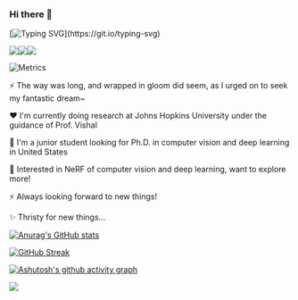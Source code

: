 ### Hi there 👋

[![Typing SVG](https://readme-typing-svg.demolab.com?font=Fira+Code&pause=1000&width=435&lines=Hi%2C+I'm+Leo-Adventure;Nice+to+meet+you!)](https://git.io/typing-svg)
<!--
**Leo-Adventure/Leo-Adventure** is a ✨ _special_ ✨ repository because its `README.md` (this file) appears on your GitHub profile

Here are some important ideas to get you started:

- 🔭 I’m currently working on ...
- 🌱 I’m currently learning ...
- 👯 I’m looking to collaborate on ...
- 🤔 I’m looking for help with ...
- 💬 Ask me about ...
- 📫 How to reach me: ...
- 😄 Pronouns: ...
- ⚡ Fun fact: ...
-->

![](https://img.shields.io/badge/status-fighting-orange)![](https://img.shields.io/badge/Feeling-Rich%20Life-green)![]([https://img.shields.io/badge/status-On%20Summer%20Semester-orange](https://hits.seeyoufarm.com/api/count/incr/badge.svg?url=https%3A%2F%2Fgithub.com%2FLeo-Adventure1212%2Fhit-counter))


![Metrics](https://metrics.lecoq.io/Leo-Adventure?template=classic&base.indepth=false&base.hireable=false&config.timezone=Asia%2FShanghai)

⚡ The way was long, and wrapped in gloom did seem, as I urged on to seek my fantastic dream~

❤️ I'm currently doing research at Johns Hopkins University under the guidance of Prof. Vishal

🌱 I'm a junior student looking for Ph.D. in computer vision and deep learning in United States

🔭 Interested in NeRF of computer vision and deep learning, want to explore more!

⚡ Always looking forward to new things!

✨ Thristy for new things...



[![Anurag's GitHub stats](https://github-readme-stats.vercel.app/api?username=Leo-Adventure&show_icons=true&theme=blue-green)](https://github.com/anuraghazra/github-readme-stats)

[![GitHub Streak](https://github-readme-streak-stats.herokuapp.com/?user=Leo-Adventure&theme=blue-green)](https://git.io/streak-stats)

[![Ashutosh's github activity graph](https://activity-graph.herokuapp.com/graph?username=Leo-Adventure&theme=chartreuse-dark)](https://github.com/ashutosh00710/github-readme-activity-graph)

![]([https://img.shields.io/badge/status-On%20Summer%20Semester-orange](https://github-profile-summary-cards.vercel.app/api/cards/profile-details?username=Leo-Adventure&theme=vue))


